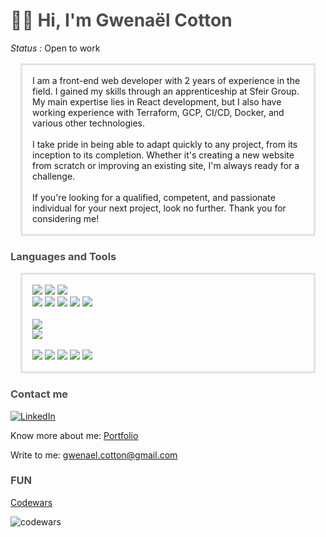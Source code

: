 <h1 style="color: rgba(0, 0, 0, .70);">👋🏼 Hi, I'm Gwenaël Cotton</h1>

<i>Status :</i> Open to work 

<div style="border: 3px solid rgba(0, 0, 0, .10); padding: 1rem; margin: 1rem;">
I am a front-end web developer with 2 years of experience in the field. I gained my skills through an apprenticeship at Sfeir Group. My main expertise lies in React development, but I also have working experience with Terraform, GCP, CI/CD, Docker, and various other technologies.
</br></br>
I take pride in being able to adapt quickly to any project, from its inception to its completion. Whether it's creating a new website from scratch or improving an existing site, I'm always ready for a challenge.
</br></br>
If you're looking for a qualified, competent, and passionate individual for your next project, look no further. Thank you for considering me!
</div>

<h3 style="color: rgba(0, 0, 0, .70);">Languages and Tools</h3>
<div style="border: 3px solid rgba(0, 0, 0, .10); padding: 1rem; margin: 1rem;">
<div>
    <img src="https://img.shields.io/badge/-HTML5-E34F26?style=flat-square&logo=html5&logoColor=white" />
    <img src="https://img.shields.io/badge/-CSS3-1572B6?style=flat-square&logo=css3" />
    <img src="https://img.shields.io/badge/-MaterialUI-0081CB?style=flat-square&logo=material-ui" />
</div>
<div>
    <img src="https://img.shields.io/badge/-JavaScript-F7DF1E?style=flat-square&logo=javascript&logoColor=black" />
    <img src="https://img.shields.io/badge/-React-61DAFB?style=flat-square&logo=react&logoColor=black" />
    <img src="https://img.shields.io/badge/-Next.js-000000?style=flat-square&logo=next.js" />
    <img src="https://img.shields.io/badge/-Nodejs-339933?style=flat-square&logo=Node.js&logoColor=white" />
    <img src="https://img.shields.io/badge/-Redux-764ABC?style=flat-square&logo=redux" />
</div><br/>
<div >
<div>
    <img src="https://img.shields.io/badge/-PostgreSQL-2f5b8b?style=flat-square&logo=Postgresql&logoColor=white" />
</div>
<div>
    <img src="https://img.shields.io/badge/-Docker-0095d1?style=flat-square&logo=docker&logoColor=white" />
</div>
</div>
<br/>
<div>
    <img src="https://img.shields.io/badge/-GraphQL-E10098?style=flat-square&logo=graphql&logoColor=white" />
    <img src="https://img.shields.io/badge/-Jest-red?style=flat-square&logo=jest&logoColor=white" />
    <img src="https://img.shields.io/badge/-Git-black?style=flat-square&logo=git" />
    <img src="https://img.shields.io/badge/-GitHub-181717?style=flat-square&logo=github" />
    <img src="https://img.shields.io/badge/-Gitlab-ef9b24?style=flat-square&logo=gitlab&logoColor=white" />
</div>
</div>

<h3 style="color: rgba(0, 0, 0, .70);">Contact me</h3>

<a href="https://www.linkedin.com/in/gwenaëlcotton">![LinkedIn](https://img.shields.io/badge/LinkedIn-0077B5?style=for-the-badge&logo=linkedin&logoColor=white)</a>

Know more about me: [Portfolio]( https://gwenaelcotton.netlify.app/)

Write to me: [gwenael.cotton@gmail.com](mailto:gwenael.cotton@gmail.com)

<h3 style="color: rgba(0, 0, 0, .70);">FUN</h3>
<a href="https://www.codewars.com/users/Gwenael-Cotton-Codewars/stats">Codewars</a>

![codewars](https://www.codewars.com/users/Gwenael-Cotton-Codewars/badges/micro)
